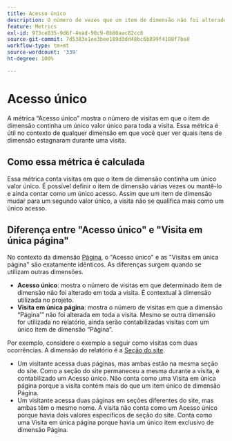 ```yaml
---
title: Acesso único
description: O número de vezes que um item de dimensão não foi alterado em uma visita.
feature: Metrics
exl-id: 973ce835-9d6f-4ead-90c9-0b80aac82cc0
source-git-commit: 7d5383e1ee3bee189d3dd48bc6b899f4108f7ba8
workflow-type: tm+mt
source-wordcount: '339'
ht-degree: 100%

---
```


# Acesso único

A métrica “Acesso único” mostra o número de visitas em que o item de dimensão continha um único valor único para toda a visita. Essa métrica é útil no contexto de qualquer dimensão em que você quer ver quais itens de dimensão estagnaram durante uma visita.

## Como essa métrica é calculada

Essa métrica conta visitas em que o item de dimensão continha um único valor único. É possível definir o item de dimensão várias vezes ou mantê-lo e ainda contar como um único acesso. Assim que um item de dimensão mudar para um segundo valor único, a visita não se qualifica mais como um único acesso.

## Diferença entre &quot;Acesso único&quot; e &quot;Visita em única página&quot;

No contexto da dimensão [Página](../dimensions/page.md), o &quot;Acesso único&quot; e as &quot;Visitas em única página&quot; são exatamente idênticos. As diferenças surgem quando se utilizam outras dimensões.

* **Acesso único**: mostra o número de visitas em que determinado item de dimensão não foi alterado em toda a visita. É contextual à dimensão utilizada no projeto.
* **Visita em única página**: mostra o número de visitas em que a dimensão “Página&#39;” não foi alterada em toda a visita. Mesmo se outra dimensão for utilizada no relatório, ainda serão contabilizadas visitas com um único item de dimensão “Página”.

Por exemplo, considere o exemplo a seguir como visitas com duas ocorrências. A dimensão do relatório é a [Seção do site](../dimensions/site-section.md).

* Um visitante acessa duas páginas, mas ambas estão na mesma seção do site. Como a seção do site permaneceu a mesma durante a visita, é contabilizado um Acesso único. Não conta como uma Visita em única página porque a visita contém mais do que um item único de dimensão Página.
* Um visitante acessa duas páginas em seções diferentes do site, mas ambas têm o mesmo nome. A visita não conta como um Acesso único porque havia dois valores específicos de seção do site. Conta como uma Visita em única página porque havia um único item exclusivo de dimensão Página.
